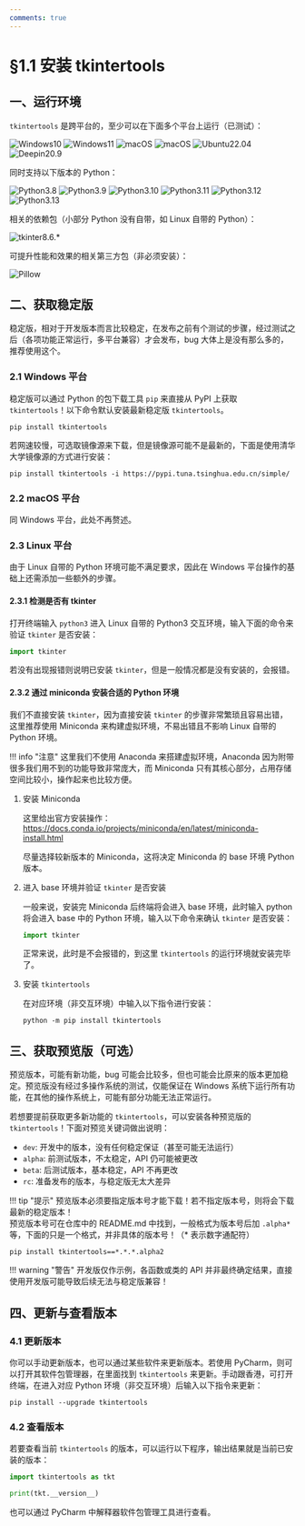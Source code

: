 ```yaml
---
comments: true
---
```


§1.1 安装 tkintertools
======================

一、运行环境
-----------

`tkintertools` 是跨平台的，至少可以在下面多个平台上运行（已测试）：

![Windows10](https://img.shields.io/badge/Windows-10-green?logo=windows10)
![Windows11](https://img.shields.io/badge/Windows-11-green?logo=windows11)
![macOS](https://img.shields.io/badge/macOS-11-green?logo=macOS)
![macOS](https://img.shields.io/badge/macOS-14-green?logo=macOS)
![Ubuntu22.04](https://img.shields.io/badge/Ubuntu-22.04-green?logo=ubuntu)
![Deepin20.9](https://img.shields.io/badge/Deepin-20.9-green?logo=deepin)

同时支持以下版本的 Python：

![Python3.8](https://img.shields.io/badge/Python-3.8-blue?logo=python)
![Python3.9](https://img.shields.io/badge/Python-3.9-blue?logo=python)
![Python3.10](https://img.shields.io/badge/Python-3.10-blue?logo=python)
![Python3.11](https://img.shields.io/badge/Python-3.11-blue?logo=python)
![Python3.12](https://img.shields.io/badge/Python-3.12-blue?logo=python)
![Python3.13](https://img.shields.io/badge/Python-3.13-blue?logo=python)

相关的依赖包（小部分 Python 没有自带，如 Linux 自带的 Python）：

![tkinter8.6.*](https://img.shields.io/badge/tkinter-≥8.6-yellow)

可提升性能和效果的相关第三方包（非必须安装）：

![Pillow](https://img.shields.io/badge/Pillow-≥10.0-red)

二、获取稳定版
-------------

稳定版，相对于开发版本而言比较稳定，在发布之前有个测试的步骤，经过测试之后（各项功能正常运行，多平台兼容）才会发布，bug 大体上是没有那么多的，推荐使用这个。

### 2.1 Windows 平台

稳定版可以通过 Python 的包下载工具 `pip` 来直接从 PyPI 上获取 `tkintertools`！以下命令默认安装最新稳定版 `tkintertools`。

```
pip install tkintertools
```

若网速较慢，可选取镜像源来下载，但是镜像源可能不是最新的，下面是使用清华大学镜像源的方式进行安装：

```
pip install tkintertools -i https://pypi.tuna.tsinghua.edu.cn/simple/
```

### 2.2 macOS 平台

同 Windows 平台，此处不再赘述。

### 2.3 Linux 平台

由于 Linux 自带的 Python 环境可能不满足要求，因此在 Windows 平台操作的基础上还需添加一些额外的步骤。

#### 2.3.1 检测是否有 tkinter

打开终端输入 `python3` 进入 Linux 自带的 Python3 交互环境，输入下面的命令来验证 `tkinter` 是否安装：

```python
import tkinter
```

若没有出现报错则说明已安装 `tkinter`，但是一般情况都是没有安装的，会报错。

#### 2.3.2 通过 miniconda 安装合适的 Python 环境

我们不直接安装 `tkinter`，因为直接安装 `tkinter` 的步骤非常繁琐且容易出错，这里推荐使用 Miniconda 来构建虚拟环境，不易出错且不影响 Linux 自带的 Python 环境。

!!! info "注意"
    这里我们不使用 Anaconda 来搭建虚拟环境，Anaconda 因为附带很多我们用不到的功能导致非常庞大，而 Miniconda 只有其核心部分，占用存储空间比较小，操作起来也比较方便。

1. 安装 Miniconda

    这里给出官方安装操作：https://docs.conda.io/projects/miniconda/en/latest/miniconda-install.html

    尽量选择较新版本的 Miniconda，这将决定 Miniconda 的 base 环境 Python 版本。

2. 进入 base 环境并验证 `tkinter` 是否安装
    
    一般来说，安装完 Miniconda 后终端将会进入 base 环境，此时输入 python 将会进入 base 中的 Python 环境，输入以下命令来确认 `tkinter` 是否安装：

    ```python
    import tkinter
    ```

    正常来说，此时是不会报错的，到这里 `tkintertools` 的运行环境就安装完毕了。

3. 安装 `tkintertools`

    在对应环境（非交互环境）中输入以下指令进行安装：

    ```
    python -m pip install tkintertools
    ```

三、获取预览版（可选）
-------------------

预览版本，可能有新功能，bug 可能会比较多，但也可能会比原来的版本更加稳定。预览版没有经过多操作系统的测试，仅能保证在 Windows 系统下运行所有功能，在其他的操作系统上，可能有部分功能无法正常运行。  

若想要提前获取更多新功能的 `tkintertools`，可以安装各种预览版的 `tkintertools`！下面对预览关键词做出说明：

* `dev`: 开发中的版本，没有任何稳定保证（甚至可能无法运行）
* `alpha`: 前测试版本，不太稳定，API 仍可能被更改
* `beta`: 后测试版本，基本稳定，API 不再更改
* `rc`: 准备发布的版本，与稳定版无太大差异

!!! tip "提示"
    预览版本必须要指定版本号才能下载！若不指定版本号，则将会下载最新的稳定版本！  
    预览版本号可在仓库中的 README.md 中找到，一般格式为版本号后加 `.alpha*` 等，下面的只是一个格式，并非具体的版本号！（* 表示数字通配符）

```
pip install tkintertools==*.*.*.alpha2
```

!!! warning "警告"
    开发版仅作示例，各函数或类的 API 并非最终确定结果，直接使用开发版可能导致后续无法与稳定版兼容！

四、更新与查看版本
----------------

### 4.1 更新版本

你可以手动更新版本，也可以通过某些软件来更新版本。若使用 PyCharm，则可以打开其软件包管理器，在里面找到 `tkintertools` 来更新。手动跟香港，可打开终端，在进入对应 Python 环境（非交互环境）后输入以下指令来更新：

```
pip install --upgrade tkintertools
```

### 4.2 查看版本

若要查看当前 `tkintertools` 的版本，可以运行以下程序，输出结果就是当前已安装的版本：

```python
import tkintertools as tkt

print(tkt.__version__)
```

也可以通过 PyCharm 中解释器软件包管理工具进行查看。

